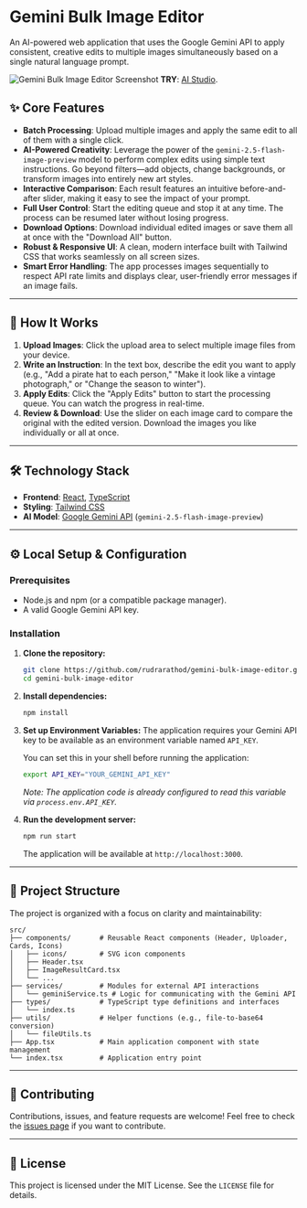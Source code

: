 # Gemini Bulk Image Editor

An AI-powered web application that uses the Google Gemini API to apply consistent, creative edits to multiple images simultaneously based on a single natural language prompt.

![Gemini Bulk Image Editor Screenshot](https://storage.googleapis.com/aistudio-project-images/2e9a2249-5f25-4c62-bb44-672ceb5860d5.png)
**TRY**: [AI Studio]([https://reactjs.org/](https://ai.studio/apps/drive/1KJe-8nvTv3LUrlls_tjLguOq09OpuQZf)).

## ✨ Core Features

*   **Batch Processing**: Upload multiple images and apply the same edit to all of them with a single click.
*   **AI-Powered Creativity**: Leverage the power of the `gemini-2.5-flash-image-preview` model to perform complex edits using simple text instructions. Go beyond filters—add objects, change backgrounds, or transform images into entirely new art styles.
*   **Interactive Comparison**: Each result features an intuitive before-and-after slider, making it easy to see the impact of your prompt.
*   **Full User Control**: Start the editing queue and stop it at any time. The process can be resumed later without losing progress.
*   **Download Options**: Download individual edited images or save them all at once with the "Download All" button.
*   **Robust & Responsive UI**: A clean, modern interface built with Tailwind CSS that works seamlessly on all screen sizes.
*   **Smart Error Handling**: The app processes images sequentially to respect API rate limits and displays clear, user-friendly error messages if an image fails.

---

## 🚀 How It Works

1.  **Upload Images**: Click the upload area to select multiple image files from your device.
2.  **Write an Instruction**: In the text box, describe the edit you want to apply (e.g., "Add a pirate hat to each person," "Make it look like a vintage photograph," or "Change the season to winter").
3.  **Apply Edits**: Click the "Apply Edits" button to start the processing queue. You can watch the progress in real-time.
4.  **Review & Download**: Use the slider on each image card to compare the original with the edited version. Download the images you like individually or all at once.

---

## 🛠️ Technology Stack

*   **Frontend**: [React](https://reactjs.org/), [TypeScript](https://www.typescriptlang.org/)
*   **Styling**: [Tailwind CSS](https://tailwindcss.com/)
*   **AI Model**: [Google Gemini API](https://ai.google.dev/) (`gemini-2.5-flash-image-preview`)

---

## ⚙️ Local Setup & Configuration

### Prerequisites

*   Node.js and npm (or a compatible package manager).
*   A valid Google Gemini API key.

### Installation

1.  **Clone the repository:**
    ```bash
    git clone https://github.com/rudrarathod/gemini-bulk-image-editor.git
    cd gemini-bulk-image-editor
    ```

2.  **Install dependencies:**
    ```bash
    npm install
    ```

3.  **Set up Environment Variables:**
    The application requires your Gemini API key to be available as an environment variable named `API_KEY`.

    You can set this in your shell before running the application:
    ```bash
    export API_KEY="YOUR_GEMINI_API_KEY"
    ```
    *Note: The application code is already configured to read this variable via `process.env.API_KEY`.*

4.  **Run the development server:**
    ```bash
    npm run start
    ```
    The application will be available at `http://localhost:3000`.

---

## 📂 Project Structure

The project is organized with a focus on clarity and maintainability:

```
src/
├── components/       # Reusable React components (Header, Uploader, Cards, Icons)
│   ├── icons/        # SVG icon components
│   ├── Header.tsx
│   ├── ImageResultCard.tsx
│   └── ...
├── services/         # Modules for external API interactions
│   └── geminiService.ts # Logic for communicating with the Gemini API
├── types/            # TypeScript type definitions and interfaces
│   └── index.ts
├── utils/            # Helper functions (e.g., file-to-base64 conversion)
│   └── fileUtils.ts
├── App.tsx           # Main application component with state management
└── index.tsx         # Application entry point
```

---

## 🤝 Contributing

Contributions, issues, and feature requests are welcome! Feel free to check the [issues page](https://github.com/your-username/gemini-bulk-image-editor/issues) if you want to contribute.

---

## 📄 License

This project is licensed under the MIT License. See the `LICENSE` file for details.
